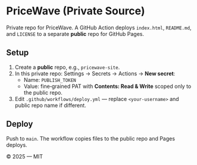 # PriceWave (Private Source)

Private repo for PriceWave. A GitHub Action deploys `index.html`, `README.md`, and `LICENSE` to a separate **public** repo for GitHub Pages.

## Setup
1) Create a **public** repo, e.g., `pricewave-site`.
2) In this private repo: Settings → Secrets → Actions → **New secret**:
   - Name: `PUBLISH_TOKEN`
   - Value: fine‑grained PAT with **Contents: Read & Write** scoped only to the public repo.
3) Edit `.github/workflows/deploy.yml` — replace `<your-username>` and public repo name if different.

## Deploy
Push to `main`. The workflow copies files to the public repo and Pages deploys.

© 2025 — MIT

